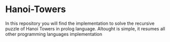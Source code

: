 # Hanoi-Towers
In this repository you will find the implementation to solve the recursive puzzle of Hanoi Towers in prolog language.
Altought is simple, it resumes all other programming languages implementation
